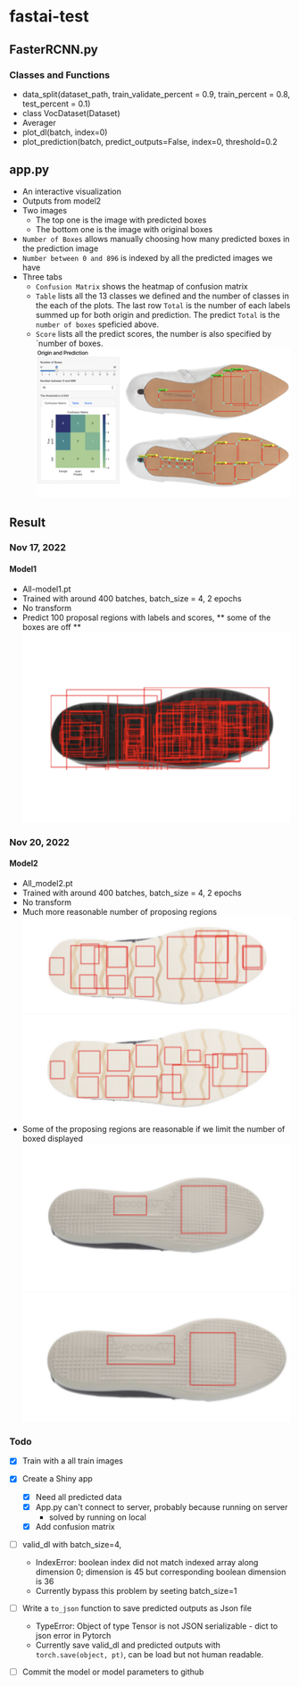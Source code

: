 # fastai-test

## FasterRCNN.py
### Classes and Functions
  * data_split(dataset_path, train_validate_percent = 0.9, train_percent = 0.8, test_percent = 0.1)
  * class VocDataset(Dataset)
  * Averager
  * plot_dl(batch, index=0)
  * plot_prediction(batch, predict_outputs=False, index=0, threshold=0.2

## app.py
  * An interactive visualization
  * Outputs from model2
  * Two images
    - The top one is the image with predicted boxes
    - The bottom one is the image with original boxes
  * `Number of Boxes` allows manually choosing how many predicted boxes in the prediction image
  * `Number between 0 and 896` is indexed by all the predicted images we have
  *  Three tabs
      - `Confusion Matrix` shows the heatmap of confusion matrix
      - `Table` lists all the 13 classes we defined and the number of classes in the each of the plots. The last row `Total` is the number of each labels summed up for both origin and prediction. The predict `Total` is the `number of boxes` speficied above.
      - `Score` lists all the predict scores, the number is also specified by `number of boxes.
  ![Interactive visualization](https://github.com/srvanderplas/fastai-test/blob/main/README_img/Shiny.png)
  
  
## Result
### Nov 17, 2022
#### Model1
  * All-model1.pt
  * Trained with around 400 batches, batch_size = 4, 2 epochs
  * No transform
  * Predict 100 proposal regions with labels and scores, ** some of the boxes are off **
  ![100 porposing regions from model1](https://github.com/srvanderplas/fastai-test/blob/main/README_img/mode1_100_boxes.png)

  
### Nov 20, 2022
#### Model2
  * All_model2.pt
  * Trained with around 400 batches, batch_size = 4, 2 epochs
  * No transform
  * Much more reasonable number of proposing regions
  ![Predict boxes from model2](https://github.com/srvanderplas/fastai-test/blob/main/README_img/model2_001_pred.png)
  ![Origin boxes](https://github.com/srvanderplas/fastai-test/blob/main/README_img/model2_001_origin.png)
  * Some of the proposing regions are reasonable if we limit the number of boxed displayed
  ![Predict boxes from model2](https://github.com/srvanderplas/fastai-test/blob/main/README_img/model2_002_pred.png)
  ![Origin boxes](https://github.com/srvanderplas/fastai-test/blob/main/README_img/model2_002_origin.png)
  
### Todo
  - [X] Train with a all train images
  - [X] Create a Shiny app
      - [X] Need all predicted data
      - [X] App.py can't connect to server, probably because running on server
          + solved by running on local
      - [X] Add confusion matrix
  - [ ] valid_dl with batch_size=4,
      * IndexError: boolean index did not match indexed array along dimension 0; dimension is 45 but corresponding boolean dimension is 36
      * Currently bypass this problem by seeting batch_size=1
  - [ ] Write a `to_json` function to save predicted outputs as Json file
      * TypeError: Object of type Tensor is not JSON serializable - dict to json error in Pytorch
      * Currently save valid_dl and predicted outputs with `torch.save(object, pt)`, can be load but not human readable.
  - [ ] Commit the model or model parameters to github
      
